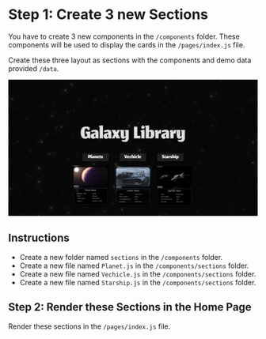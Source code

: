 # Step 1: Create 3 new Sections

You have to create 3 new components in the `/components` folder. These components will be used to display the cards in the `/pages/index.js` file.

Create these three layout as sections with the components and demo data provided   `/data`.

![](https://raw.githubusercontent.com/Abbhiishek/galaxy-library/main/public/main.png)

## Instructions

- Create a new folder named `sections` in the `/components` folder.
- Create a new file named `Planet.js` in the `/components/sections` folder.
- Create a new file named `Vechicle.js` in the `/components/sections` folder.
- Create a new file named `Starship.js` in the `/components/sections` folder.

## Step 2: Render these Sections in the Home Page

Render these sections in the `/pages/index.js` file.




